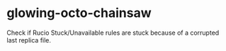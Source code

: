 # glowing-octo-chainsaw
Check if Rucio Stuck/Unavailable rules are stuck because of a corrupted last replica file.
